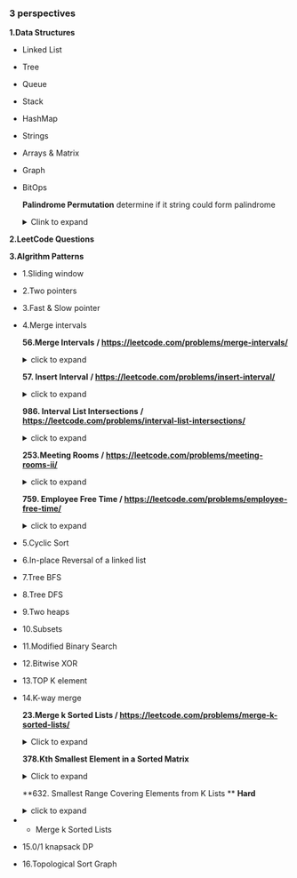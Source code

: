 ### **3 perspectives**

**1.Data Structures**

* Linked List
* Tree
* Queue
* Stack
* HashMap
* Strings
* Arrays & Matrix
* Graph

* BitOps

  **Palindrome Permutation** determine if it string could form palindrome 

  <details>  

  <summary>Clink to expand </summary>

  ```
  Input: "tactcoa"
  Output: true（permutations: "tacocat"、"atcocta", etc.）
  ```

  **-** there is 128 chars in ASCII table, from 0 - 127, which could be represented by 128 bits in Binary

  - use bitset with 128 bits to store each char, if there is only one char with odd count or zero count, it should be a palindrome. 
  - if there is one char left there should be one bit that the value is 1, hence the total count of ones should not exceed 1;

  ```c++
  class Solution {
  public:
      bool canPermutePalindrome(string s) {
        bitset<128> result; 
        for(auto c : s) {
          result ^= bitset<128>(1) << c; //flip the unique bit representing the char
        }
        return result.count() <= 1; //only 1 bit should be left in the bitset result
      }
  };
  ```

  </details>



**2.LeetCode Questions**



**3.Algrithm Patterns**

- 1.Sliding window



- 2.Two pointers



- 3.Fast & Slow pointer



- 4.Merge intervals

  

  **56.Merge Intervals** **/ https://leetcode.com/problems/merge-intervals/**

  <details>

  <summary> click to expand </summary>

  **-** first sort the intervals by start time, which will help to merge then in order.

  

  ```c++
  class Solution {
  public:
      vector<vector<int>> merge(vector<vector<int>>& intervals) {
          vector<vector<int>> res;
          sort(intervals.begin(), intervals.end(), 
               [](const vector<int> &interval1, const vector<int> &interval2) {return interval1[0] < interval2[0]; });
          vector<int> last = intervals[0];//take the first interval as base
          for(int i = 1; i < intervals.size(); i++) {
              if(last[1] >= intervals[i][0]) { //since last[0] < intervals[i][0] the two interval must have overlap
                  last[1] = max(last[1], intervals[i][1]); // take the larger end
              } else {
                  res.push_back(last); //when there is no overlap with current interval
                  last = intervals[i]; // take current interval as base interval
              }
          }
          res.push_back(last); //important, the last base interval is never pushed into the res when the loop ends.
          return res;
      }
  };
  ```

  

  </details>

  **57. Insert Interval** **/ https://leetcode.com/problems/insert-interval/**

  <details>

  <summary> click to expand </summary>

  Given a set of *non-overlapping* intervals, insert a new interval into the intervals (merge if necessary).

  ```
  Input: intervals = [[1,3],[6,9]], newInterval = [2,5]
  Output: [[1,5],[6,9]]
  ```

  ![image-20210818024606614](/Users/tomgreen/Library/Application Support/typora-user-images/image-20210818024606614.png)

  **-** we could first insert the intervals a head of the newInterval to the result array. Then we insert the newinterval, merge necessary intervals, and lastly insert the rest intervals to the result array.

  

  ```c++
  class Solution {
  public:
      vector<vector<int>> insert(vector<vector<int>>& intervals, vector<int>& newInterval) {
          vector<vector<int>> res;
          if(intervals.empty()) {
              return {newInterval};
          }
          int i = 0;
          for( ; i < intervals.size() && newInterval[0] > intervals[i][1]; i++) { // interset the intervals ahead of the newIntervals.
              res.push_back(intervals[i]);
          }
          //[1]
          //if (i < intervals.size()) newInterval[0] = min(newInterval[0], intervals[i][0]);
          for(; i < intervals.size() && newInterval[1] >= intervals[i][0]; i++) {// merge intervals in the middle
              newInterval[1] = max(newInterval[1], intervals[i][1]);
              newInterval[0] = min(newInterval[0], intervals[i][0]); // this could be taken out at [1]. since it could be only set once, and the minimal value will remain the same.
          }
          res.push_back(newInterval);//insert this newInterval
          for(; i < intervals.size(); i++) { // insert the rest intervals if there's any
              res.push_back(intervals[i]);
          }
          return res;
      }
  };
  ```

  </details>

  **986. Interval List Intersections** **/ https://leetcode.com/problems/interval-list-intersections/**

  <details>

  <summary> click to expand </summary>

  ```
  Input: firstList = [[0,2],[5,10],[13,23],[24,25]], secondList = [[1,5],[8,12],[15,24],[25,26]]
  Output: [[1,2],[5,5],[8,10],[15,23],[24,24],[25,25]]
  ```

  

  ```c++
  class Solution {
  public:
      vector<vector<int>> intervalIntersection(vector<vector<int>>& firstList, vector<vector<int>>& secondList) {
          vector<vector<int>> res;
          if(firstList.empty() || secondList.empty()) {// if any list is empty there will be no intersections
              return res;
          }
          int index1 = 0, index2 = 0;
          while(index1 < firstList.size() && index2 < secondList.size()) {
              vector<int> first = firstList[index1], second = secondList[index2];
              if(second[0] <= first[1] && second[1] >= first[0]) { // if two interval intersects 
                  res.push_back({max(first[0], second[0]), min(second[1], first[1])});
              }             
              if(second[1] > first[1]) { // move the interval that has smaller end
                  index1++;
              } else {
                  index2++;
              }
          }
          return res;
      }
  };
  ```

  Another improved solution: it looks more clean

  ```c++
  class Solution {
  public:
      vector<vector<int>> intervalIntersection(vector<vector<int>>& firstList, vector<vector<int>>& secondList) {
          vector<vector<int>> res;
          if(firstList.empty() || secondList.empty()) {// if any list is empty there will be no intersections
              return res;
          }
          int index1 = 0, index2 = 0;
          while(index1 < firstList.size() && index2 < secondList.size()) {
            	int start1 = firstList[index1][0], end1 = firstList[index1][1], start2 = secondList[index2][0], end2 = secondList[index2][1];
            	int start = max(start1, start2);//take the larger start if they overlap
              int end = min(end1, end2); 
              if(start <= end) {//if a valid interval could be formed
                res.push_back({start, end});
              }
              if(end2 > end1) { // move the interval that has smaller end
                  index1++;
              } else {
                  index2++;
              }
          }
          return res;
      }
  };
  ```

  </details>

  **253.Meeting Rooms** **/ https://leetcode.com/problems/meeting-rooms-ii/**

  <details>

  <summary> click to expand </summary>

  Given a list of intervals representing the start and end time of ‘N’ meetings, find the **minimum number of rooms** required to **hold all the meetings**.

  

  ```
  Input: intervals = [[0,30],[5,10],[15,20]]
  Output: 2
  ```

  **-** track the number of meeting rooms that are used at the same time.

  * sort the meetings by start time
  * when one meeting hasn't finish when the next meeting comes, these two meetings are hold simultaneously 
  * use min_heap to keep track of the meetings happen at the same time.
  * sort the min_heap by the end time, so that when the next meeting comes, we can determine if the previous meeting is finished or not

  

  ```c++
  class Solution {
  public:
      struct cmp {
          bool operator()(const vector<int> &interval1, const vector<int> &interval2) {//min_heap comparator
              return interval1[1] > interval2[1];
          }
      };
      int minMeetingRooms(vector<vector<int>>& intervals) {
          int numRoom = 0;
          sort(intervals.begin(), intervals.end(), [](const vector<int> &interval1, const vector<int> &interval2){return interval1[0] < interval2[0];});//sort meetings with starting time.
          priority_queue<vector<int>, vector<vector<int>>, cmp> pq;
          for(auto interval : intervals) {
              while(!pq.empty() && pq.top()[1] <= interval[0] ) {//pop out the finished meetings at current time
                  pq.pop();
              }
              pq.push(interval);
              numRoom = max((int)pq.size(), numRoom);
          }
          return numRoom;
      }
  };
  ```

  method 2:

  ```c++
  class Solution {
  public:
      struct cmp {
          bool operator()(const vector<int> &interval1, const vector<int> &interval2) {
              if(interval1[0] != interval2[0]) {
                  return interval1[0] < interval2[0];
              } else {
                  return interval1[1] < interval2[1];
              }
          }
      };
      int minMeetingRooms(vector<vector<int>>& intervals) {
          vector<vector<int>> schedules;
          int res = 0;
          
          for(auto interval : intervals) {
              schedules.push_back({interval[0], 1});
              schedules.push_back({interval[1], -1});
          }
          int curNum = 0;
          sort(schedules.begin(), schedules.end(), cmp());
          for(auto schedule : schedules) {
              curNum += schedule[1];
              res = max(curNum, res);
          }
          return res;
      }
  };
  ```

  </details>

  **759. Employee Free Time / https://leetcode.com/problems/employee-free-time/**

  <details>

  <summary> click to expand </summary>

  Solution 1: using priority_queue to sort the intervals and process them one by one

  ```c++
  /*
  // Definition for an Interval.
  class Interval {
  public:
      int start;
      int end;
  
      Interval() {}
  
      Interval(int _start, int _end) {
          start = _start;
          end = _end;
      }
  };
  */
  
  class Solution {
  public:
      struct cmp {
          bool operator ()(const Interval &interval1, const Interval &interval2) {
              return interval1.start > interval2.start;
          }
      };
      vector<Interval> employeeFreeTime(vector<vector<Interval>> schedule) {
          vector<Interval> res;
          priority_queue<Interval, vector<Interval>, cmp> pq;
          for(auto sche : schedule) {
              for(auto interval : sche) {
                  pq.push(interval);//put all elements into the priority_queue
              }
          }
          Interval previous = pq.top();//get the first interval
          pq.pop(); 
          while(!pq.empty()) {
              auto interval = pq.top();
              pq.pop();
              if(previous.end >= interval.start) { //if there is overlap
                  previous.end = max(previous.end, interval.end);
              } else {//if no overlap, we move on to the next interval;
                  res.push_back(Interval(previous.end, interval.start));// put the non-overlapping part into the result
                  previous = interval;
              }
          }
          return res;
      }
  };
  ```

  

  Solution 2: push the intervals into an array and produce a merged list. Then find out all the blank intervals		

  </details>

- 5.Cyclic Sort



- 6.In-place Reversal of a linked list



- 7.Tree BFS



- 8.Tree DFS



- 9.Two heaps



- 10.Subsets



- 11.Modified Binary Search



- 12.Bitwise XOR



- 13.TOP K element



- 14.K-way merge

  

  **23.Merge k Sorted Lists / https://leetcode.com/problems/merge-k-sorted-lists/** 

  <details>

    <summary>Click to expand</summary>

  You are given an array of `k` linked-lists `lists`, each linked-list is sorted in ascending order.

  *Merge all the linked-lists into **one sorted linked-list** and return it.*

  

  ```
  Input: lists = [[1,4,5],[1,3,4],[2,6]]
  Output: [1,1,2,3,4,4,5,6]
  Explanation: The linked-lists are:
  [
    1->4->5,
    1->3->4,
    2->6
  ]
  merging them into one sorted list:
  1->1->2->3->4->4->5->6
  ```

  

  **-** since we start from smallest number among these lists, **Heap** is most suitable Data Structure to handle it.

  - first insert the head of the lists into a Min Heap

  - then get the top element out, and link it to the result list

  ```c++
  class Solution {
  public:
      struct cmp {
          bool operator() (ListNode *l1, ListNode *l2) { // define a comparator for the min-heap 
              return l1->val > l2->val;
          }
      };
      ListNode* mergeKLists(vector<ListNode*>& lists) {
          if(lists.empty()) { // base case, return null when lists is empty
              return nullptr;
          }
          priority_queue<ListNode*, vector<ListNode*>, cmp>q;//define the priority queue with the comparator
          ListNode *head = new ListNode(-1); // create a dummy list for result
          ListNode *cur = head; //pointer to the header of dummy list
          for(auto head : lists) {
              if(head) {//when head is not nullptr
                  q.push(head);
              }
          }
          while(!q.empty()) {
              auto top = q.top(); //get the top element from the queue
              q.pop();
              cur->next = top; //link the element to the result list
              cur = cur->next; 
              if(top->next) { //when the node isn't the last element of the list
                  q.push(top->next);
              }
          }
          return head->next; 
      }
  }
  ```

  Time Complexity:O(N * logK), where N is the total number of elements, K is the number of lists.

  Space Complexity: O(K)

  

  Similar Question:merge the K sorted lists instead of linked-lists

  </details>

  **378.Kth Smallest Element in a Sorted Matrix**

  <details> 
    <summary>Click to expand</summary>

  **-** similar to question 23, we will store the first element of the array in the heap, and iterate through the whole matrix

  **-** in order to keep track of the position in each sub array, we need to store the **coordinates of the element** in a pair, and to compare the value of the element we need to store the value together with coordinates pair in another pair.

  

  ```c++
  typedef pair<int, pair<int,int>> pipii; //shorter alias
  class Solution {
  public:
      struct cmp {
          bool operator() ( pipii p1, pipii p2) { // define a comparator for the min-heap 
              return p1.first > p2.first;
          }
      };
      int kthSmallest(vector<vector<int>>& matrix, int k) {
          int n = matrix.size();
          priority_queue<pipii, vector<pipii>, cmp> q;
          for(int i = 0; i < n; i++) {
              if(matrix[i].size() > 0) {
                  q.push(make_pair(matrix[i][0], make_pair(i, 0)));
              }
          }
          while(!q.empty() && --k > 0) { //when k is equal to 1, we won't need to enter the loop
              auto pair = q.top();
              q.pop();
            	pair.second.second ++; //update the index of the sub-array 
              if(n > pair.second.second) {
                  pair.first = matrix[pair.second.first][pair.second.second]; //update the value for the sub-array
                  q.push(pair);
              }
          }
          return q.top().first;
      }
  };
  ```

  

  similar questions: find median of the matrix

  

  </details>

  **632. Smallest Range Covering Elements from K Lists ** **Hard**

  <details>

  <summary> click to expand </summary>

  You have `k` lists of sorted integers in **non-decreasing order**. Find the **smallest** range that includes at least one number from each of the `k` lists.

  **-** we need to cover at list one element in each array, hence we could insert one element from each array into a **min-heap**, keep track of the largest number in the heap, the difference between the largest value and the top element in the heap is the current range. We need to traverse throught the lists and get the smallest range. 

  

  ```c++
  typedef pair<int, pair<int,int>> pipii; //shorter alias
  
  class Solution {
  public:
      struct cmp {
          bool operator() ( pipii p1, pipii p2) { // define a comparator for the min-heap 
              return p1.first > p2.first;
          }
      };
      
      vector<int> smallestRange(vector<vector<int>>& nums) {
          int curMaxNum = 0, range = INT_MAX; 
          vector<int> result(2);
          priority_queue<pipii, vector<pipii>, cmp> pq;
          for(int i = 0; i < nums.size(); i++) {
              if(!nums[i].empty()) {
                  pq.push(make_pair(nums[i][0], make_pair(i, 0)));
                  curMaxNum = max(curMaxNum, nums[i][0]);
              }
          }
          while(!pq.empty()) {
              auto pair = pq.top();
              pq.pop();
              if(curMaxNum - pair.first < range) {
                  range = curMaxNum - pair.first;
                  result[0] = pair.first;
                  result[1] = curMaxNum;
              }
              pair.second.second++;
              if(nums[pair.second.first].size() > pair.second.second) {
                  pair.first = nums[pair.second.first][pair.second.second];
                  pq.push(pair);
                  curMaxNum = max(curMaxNum, pair.first);
              } else {
                  break;
              }
          }
          return result;
      }
  };
  ```

  

  

  </details>



- * Merge k Sorted Lists

  

  

- 15.0/1 knapsack DP



- 16.Topological Sort Graph




